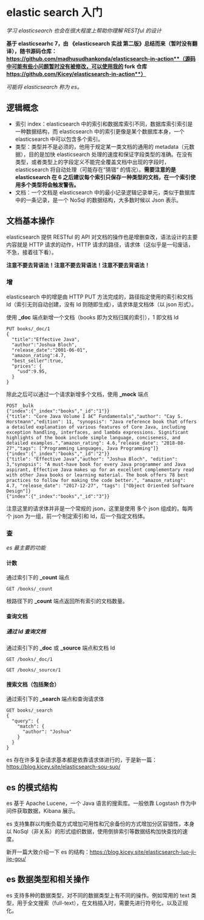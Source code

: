 # elastic search 入门

*学习 elasticsearch 也会在很大程度上帮助你理解 RESTful 的设计*

**基于 elasticsearhc 7，由 《elasticsearch 实战 第二版》总结而来（暂时没有翻译），随书源码仓库：**https://github.com/madhusudhankonda/elasticsearch-in-action**（源码中可能有些小问题暂时没有被修改，可以使用我的 fork 仓库** https://github.com/Kicey/elasticsearch-in-action**）**

*可能将 elasticsearch 称为 es。*

## 逻辑概念

- 索引 index：elasticsearch 中的索引和数据库索引不同，数据库索引索引是一种数据结构，而 elasticsearch 中的索引更像是某个数据库本身，一个 elasticsearch 中可以包含多个索引。
- 类型：类型并不是必须的，他用于规定某一类文档的通用的 metadata（元数据），目的是加快 elasticsearch 处理的速度和保证字段类型的准确。在没有类型，或者类型上的字段定义不能完全覆盖文档中出现的字段时，elasticsearch 将自动处理（可能存在“猜错“ 的情况）。**需要注意的是 elasticsearch 在 6 之后建议每个索引只保存一种类型的文档，在一个索引使用多个类型将会触发警告。**
- 文档：一个文档是 elasticsearch 中的最小记录逻辑记录单元，类似于数据库中的一条记录，是一个 NoSql 的数据结构，大多数时候以 Json 表示。

## 文档基本操作

elasticsearch 提供 RESTful 的 API 对文档的操作也是增删查改，语法设计的主要内容就是 HTTP 请求的动作，HTTP 请求的路径，请求体（这似乎是一句废话，不急，接着往下看）。

**注意不要去背语法！注意不要去背语法！注意不要去背语法！**

### 增

elasticsearch 中的增是由 HTTP PUT 方法完成的，路径指定使用的索引和文档 Id（索引无则自动创建，没有 Id 则随即生成），请求体是文档体（以 json 形式）。

使用 **_doc** 端点新增一个文档（books 即为文档归属的索引），1 即文档 Id

```
PUT books/_doc/1
{
  "title":"Effective Java",
  "author":"Joshua Bloch",
  "release_date":"2001-06-01",
  "amazon_rating":4.7,
  "best_seller":true,
  "prices": {
    "usd":9.95,
  }
}
```

除此之后可以通过一个请求新增多个文档，使用 **_mock** 端点

```
POST _bulk
{"index":{"_index":"books","_id":"1"}}
{"title": "Core Java Volume I â€“ Fundamentals","author": "Cay S. Horstmann","edition": 11, "synopsis": "Java reference book that offers a detailed explanation of various features of Core Java, including exception handling, interfaces, and lambda expressions. Significant highlights of the book include simple language, conciseness, and detailed examples.","amazon_rating": 4.6,"release_date": "2018-08-27","tags": ["Programming Languages, Java Programming"]}
{"index":{"_index":"books","_id":"2"}}
{"title": "Effective Java","author": "Joshua Bloch", "edition": 3,"synopsis": "A must-have book for every Java programmer and Java aspirant, Effective Java makes up for an excellent complementary read with other Java books or learning material. The book offers 78 best practices to follow for making the code better.", "amazon_rating": 4.7, "release_date": "2017-12-27", "tags": ["Object Oriented Software Design"]}
{"index":{"_index":"books","_id":"3"}}
```

注意这里的请求体并非是一个常规的 json，这里是使用 多个 json 组成的，每两个 json 为一组，前一个制定索引和 Id，后一个指定文档体。

### 查

*es 最主要的功能*

#### 计数

通过索引下的 **_count** 端点

```
GET /books/_count
```

根路径下的 **_count** 端点返回所有索引的文档数量。

#### 查询文档

##### 通过 Id 查询文档

通过索引下的 **_doc** 或 **_source** 端点和文档 Id

```
GET /books/_doc/1

GET /books/_source/1
```

#### 搜索文档（包括聚合）

通过索引下的 **_search** 端点和查询请求体

```
GET books/_search
{
  "query": {
    "match": {
      "author": "Joshua"
    }
  }
}
```

es 存在许多复杂请求基本都是依靠请求体进行的，于是新一篇：https://blog.kicey.site/elasticsearch-sou-suo/

## es 的模式结构

es 基于 Apache Lucene，一个 Java 语言的搜索库。一般依靠 Logstash 作为中间件获取数据，Kibana 展示。

es 支持集群以均衡负载方式增加可用性和冗余备份的方式增加分区容错性，本身以 NoSql（非关系）的形式组织数据，使用倒排索引等数据结构加快查找的速度。

新开一篇大致介绍一下 es 的结构：https://blog.kicey.site/elasticsearch-luo-ji-jie-gou/

## es 数据类型和相关操作

es 支持多种的数据类型，对不同的数据类型上有不同的操作。例如常用的 text 类型，用于全文搜索（full-text），在文档插入时，需要先进行符号化，以及正规化。